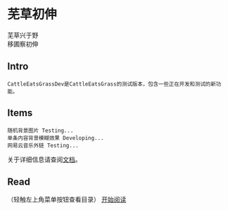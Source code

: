 # 芜草初伸
芜草兴于野  
移圃察初伸

## Intro

    CattleEatsGrassDev是CattleEatsGrass的测试版本，包含一些正在开发和测试的新功能。

## Items

    随机背景图片 Testing...
    单条内容背景模糊效果 Developing...
    网易云音乐外链 Testing...

关于详细信息请查阅[文档](testing.md)。

## Read
（轻触左上角菜单按钮查看目录）
[开始阅读](titintro.md)
